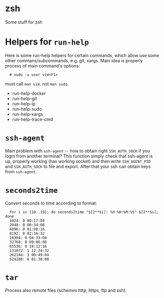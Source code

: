 # zsh
Some stuff for zsh

# Helpers for `run-help`

Here is some run-help helpers for certain commands, which allow use
some other commans/subcommands, e.g. git, xargs. Main idea is properly
process of main command's options:

```
  # sudo -u user vim<F1>
```

must call `man vim`, not `man sudo`.

 * run-help-docker
 * run-help-git
 * run-help-ip
 * run-help-sudo
 * run-help-xargs
 * run-help-trace-cmd

# `ssh-agent`

Main problem with `ssh-agent` -- how to obtain right `SSH_AUTH_SOCK` if
you login from another terminal? This function simply check that
ssh-agent is up, properly working (has working socket) and then
write `SSH_AGENT_PID` and `SSH_AUTH_SOCK` to file and export.
After that your ssh can obtain keys from `ssh-agent`.

# `seconds2time`

Convert seconds to time according to format:

```
  for i in {10..19}; do seconds2time "$[2**$i]: %d %H:%M:%S" $[2**$i]; done
  1024: 0 00:17:04
  2048: 0 00:34:08
  4096: 0 01:08:16
  8192: 0 02:16:32
  16384: 0 04:33:04
  32768: 0 09:06:08
  65536: 0 18:12:16
  131072: 1 12:24:32
  262144: 3 00:49:04
  524288: 6 01:38:08
```

# `tar`

Process also remote files (schemes http, https, ftp and ssh).

